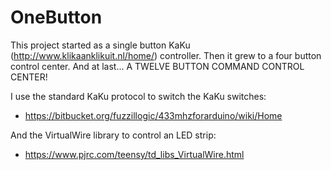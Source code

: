 # OneButton

This project started as a single button KaKu (http://www.klikaanklikuit.nl/home/) controller. 
Then it grew to a four button control center.
And at last... A TWELVE BUTTON COMMAND CONTROL CENTER!

I use the standard KaKu protocol to switch the KaKu switches:
* https://bitbucket.org/fuzzillogic/433mhzforarduino/wiki/Home 

And the VirtualWire library to control an LED strip:
* https://www.pjrc.com/teensy/td_libs_VirtualWire.html 
